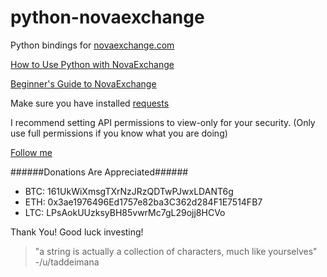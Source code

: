 # python-novaexchange

Python bindings for [novaexchange.com](https://novaexchange.com/?re=famonom9sr00szdik867)

[How to Use Python with NovaExchange](https://youtu.be/NFe5d2om-jI)

[Beginner's Guide to NovaExchange](https://youtu.be/MP3Mt1ftK0o)

Make sure you have installed [requests](http://docs.python-requests.org/en/master/user/install/#install)

I recommend setting API permissions to view-only for your security.
(Only use full permissions if you know what you are doing)

[Follow me](https://twitter.com/ayazamlani)

######Donations Are Appreciated######

* BTC: 161UkWiXmsgTXrNzJRzQDTwPJwxLDANT6g
* ETH: 0x3ae1976496Ed1757e82ba3C362d284F1E7514FB7
* LTC: LPsAokUUzksyBH85vwrMc7gL29ojj8HCVo

Thank You! Good luck investing!

> "a string is actually a collection of characters, much like yourselves"
> -/u/taddeimana

